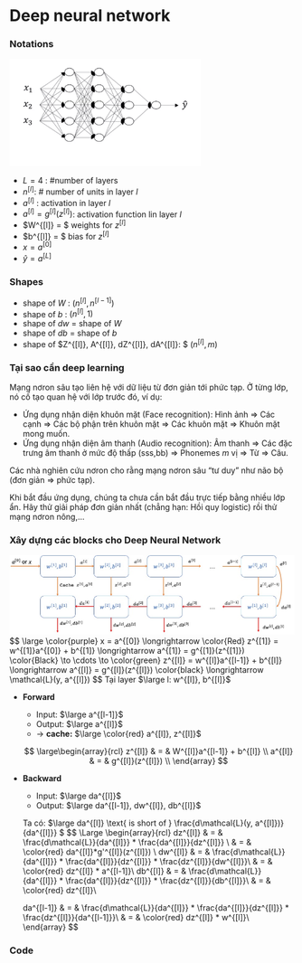 # Deep neural network 

### Notations

<img src="images/deep-neural-network.png" style="zoom:33%;" />

- $L = 4$ : #number of layers
- $n^{[l]}$: # number of units in layer $l$
- $a^{[l]}$ : activation in layer $l$
- $a^{[l]} = g^{[l]}(z^{[l]})$: activation function lin layer $l$
- $W^{[l]} = $ weights for $z^{[l]}$
- $b^{[l]} = $ bias for $z^{[l]}$
- $x = a^{[0]}$
- $\hat{y} = a^{[L]}$



### Shapes

- shape of $W$ : $(n^{[l]}, n^{[l-1]})$
- shape of $b$ : $(n^{[l]}, 1)$
- shape of $dw$ = shape of $W$
- shape of $db$ = shape of $b$
- shape of $Z^{[l]}, A^{[l]}, dZ^{[l]}, dA^{[l]}: $ $(n^{[l]}, m)$



### Tại sao cần deep learning

Mạng nơron sâu tạo liên hệ với dữ liệu từ đơn giản tới phức tạp. Ở từng lớp, nó cố tạo quan hệ với lớp trước đó, ví dụ:

- Ứng dụng nhận diện khuôn mặt (Face recognition): Hình ảnh => Các cạnh => Các bộ phận trên khuôn mặt => Các khuôn mặt => Khuôn mặt mong muốn.
- Ứng dụng nhận diện âm thanh (Audio recognition): Âm thanh => Các đặc trưng âm thanh ở mức độ thấp (sss,bb) => Phonemes $m$ vị => Từ => Câu.

Các nhà nghiên cứu nơron cho rằng mạng nơron sâu “tư duy” như não bộ (đơn giản ⇒ phức tạp). 

Khi bắt đầu ứng dụng, chúng ta chưa cần bắt đầu trực tiếp bằng nhiều lớp ẩn. Hãy thử giải pháp đơn giản nhất (chẳng hạn: Hồi quy logistic) rồi thử mạng nơron nông,...

### Xây dựng các blocks cho Deep Neural Network

<img src="images/neural-network-blocks.jpg" alt="neural-network-blocks" style="zoom:100%;" />
$$
\large \color{purple} x = a^{[0]} \longrightarrow  \color{Red} z^{[1]} = w^{[1]}a^{[0]} + b^{[1]} \longrightarrow a^{[1]} = g^{[1]}(z^{[1]}) \color{Black} \to \cdots \to \color{green} z^{[l]} = w^{[l]}a^{[l-1]} + b^{[l]} \longrightarrow a^{[l]} = g^{[l]}(z^{[l]}) \color{black} \longrightarrow \mathcal{L}(y, a^{[l]})
$$
Tại layer $\large l: w^{[l]}, b^{[l]}$

- **Forward**

  - Input: $\large a^{[l-1]}$
  - Output: $\large a^{[l]}$
  - $\longrightarrow$ **cache:** $\large \color{red} a^{[l]}, z^{[l]}$ 

  $$
  \large\begin{array}{rcl}
  z^{[l]} & = & W^{[l]}a^{[l-1]} + b^{[l]} \\
  a^{[l]} & = & g^{[l]}(z^{[l]}) \\
  \end{array}
  $$

  

- **Backward**

  - Input: $\large da^{[l]}$
  - Output: $\large da^{[l-1]}, dw^{[l]}, db^{[l]}$

  Ta có: $\large da^{[l]} \text{ is short of } \frac{d\mathcal{L}(y, a^{[l]})}{da^{[l]}} $
  $$
  \Large \begin{array}{rcl}
  dz^{[l]} & = & \frac{d\mathcal{L}}{da^{[l]}} * \frac{da^{[l]}}{dz^{[l]}} \\
   & = & \color{red} da^{[l]}*g'^{[l]}(z^{[l]}) \\
  dw^{[l]} & = & \frac{d\mathcal{L}}{da^{[l]}} * \frac{da^{[l]}}{dz^{[l]}} * \frac{dz^{[l]}}{dw^{[l]}}\\
   & = & \color{red} dz^{[l]} * a^{[l-1]}\\
  db^{[l]} & = & \frac{d\mathcal{L}}{da^{[l]}} * \frac{da^{[l]}}{dz^{[l]}} * \frac{dz^{[l]}}{db^{[l]}}\\
   & = & \color{red} dz^{[l]}\\
  
  da^{[l-1]} & = & \frac{d\mathcal{L}}{da^{[l]}} * \frac{da^{[l]}}{dz^{[l]}} * \frac{dz^{[l]}}{da^{[l-1]}}\\
   & = & \color{red} dz^{[l]} * w^{[l]}\\
  \end{array}
  $$
  





### Code

































































